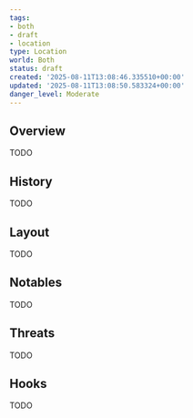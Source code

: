 ```yaml
---
tags:
- both
- draft
- location
type: Location
world: Both
status: draft
created: '2025-08-11T13:08:46.335510+00:00'
updated: '2025-08-11T13:08:50.583324+00:00'
danger_level: Moderate
---
```



## Overview

TODO
## History

TODO
## Layout

TODO
## Notables

TODO
## Threats

TODO
## Hooks

TODO
